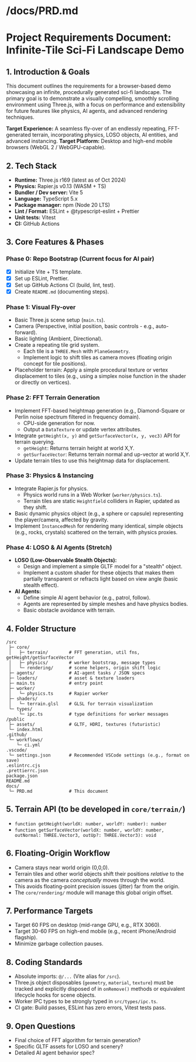 # /docs/PRD.md

# Project Requirements Document: Infinite-Tile Sci-Fi Landscape Demo

## 1. Introduction & Goals

This document outlines the requirements for a browser-based demo showcasing an infinite, procedurally generated sci-fi landscape. The primary goal is to demonstrate a visually compelling, smoothly scrolling environment using Three.js, with a focus on performance and extensibility for future features like physics, AI agents, and advanced rendering techniques.

**Target Experience:** A seamless fly-over of an endlessly repeating, FFT-generated terrain, incorporating physics, LOSO objects, AI entities, and advanced instancing.
**Target Platform:** Desktop and high-end mobile browsers (WebGL 2 / WebGPU-capable).

## 2. Tech Stack

- **Runtime:** Three.js r169 (latest as of Oct 2024)
- **Physics:** Rapier.js v0.13 (WASM + TS)
- **Bundler / Dev server:** Vite 5
- **Language:** TypeScript 5.x
- **Package manager:** npm (Node 20 LTS)
- **Lint / Format:** ESLint + @typescript-eslint + Prettier
- **Unit tests:** Vitest
- **CI:** GitHub Actions

## 3. Core Features & Phases

### Phase 0: Repo Bootstrap (Current focus for AI pair)

- [x] Initialize Vite + TS template.
- [x] Set up ESLint, Prettier.
- [x] Set up GitHub Actions CI (build, lint, test).
- [x] Create `README.md` (documenting steps).

### Phase 1: Visual Fly-over

- Basic Three.js scene setup (`main.ts`).
- Camera (Perspective, initial position, basic controls - e.g., auto-forward).
- Basic lighting (Ambient, Directional).
- Create a repeating tile grid system.
  - Each tile is a `THREE.Mesh` with `PlaneGeometry`.
  - Implement logic to shift tiles as camera moves (floating origin concept for tile positions).
- Placeholder terrain: Apply a simple procedural texture or vertex displacement to tiles (e.g., using a simplex noise function in the shader or directly on vertices).

### Phase 2: FFT Terrain Generation

- Implement FFT-based heightmap generation (e.g., Diamond-Square or Perlin noise spectrum filtered in frequency domain).
  - CPU-side generation for now.
  - Output a `DataTexture` or update vertex attributes.
- Integrate `getHeight(x, y)` and `getSurfaceVector(x, y, vec3)` API for terrain querying.
  - `getHeight`: Returns terrain height at world X,Y.
  - `getSurfaceVector`: Returns terrain normal and up-vector at world X,Y.
- Update terrain tiles to use this heightmap data for displacement.

### Phase 3: Physics & Instancing

- Integrate Rapier.js for physics.
  - Physics world runs in a Web Worker (`worker/physics.ts`).
  - Terrain tiles are static `Heightfield` colliders in Rapier, updated as they shift.
- Basic dynamic physics object (e.g., a sphere or capsule) representing the player/camera, affected by gravity.
- Implement `InstancedMesh` for rendering many identical, simple objects (e.g., rocks, crystals) scattered on the terrain, with physics proxies.

### Phase 4: LOSO & AI Agents (Stretch)

- **LOSO (Low-Observable Stealth Objects):**
  - Design and implement a simple GLTF model for a "stealth" object.
  - Implement a custom shader for these objects that makes them partially transparent or refracts light based on view angle (basic stealth effect).
- **AI Agents:**
  - Define simple AI agent behavior (e.g., patrol, follow).
  - Agents are represented by simple meshes and have physics bodies.
  - Basic obstacle avoidance with terrain.

## 4. Folder Structure

```
/src
 ├─ core/
 │   ├─ terrain/        # FFT generation, util fns, getHeight/getSurfaceVector
 │   ├─ physics/        # worker bootstrap, message types
 │   └─ rendering/      # scene helpers, origin shift logic
 ├─ agents/             # AI-agent tasks / JSON specs
 ├─ loaders/            # asset & texture loaders
 ├─ main.ts             # entry point
 ├─ worker/
 │   └─ physics.ts      # Rapier worker
 ├─ shaders/
 │   └─ terrain.glsl    # GLSL for terrain visualization
 └─ types/
     └─ ipc.ts          # type definitions for worker messages
/public
 ├─ assets/             # GLTF, HDRI, textures (futuristic)
 └─ index.html
.github/
 └─ workflows/
    └─ ci.yml
.vscode/
 └─ settings.json       # Recommended VSCode settings (e.g., format on save)
.eslintrc.cjs
.prettierrc.json
package.json
README.md
docs/
 └─ PRD.md              # This document
```

## 5. Terrain API (to be developed in `core/terrain/`)

- `function getHeight(worldX: number, worldY: number): number`
- `function getSurfaceVector(worldX: number, worldY: number, outNormal: THREE.Vector3, outUp?: THREE.Vector3): void`

## 6. Floating-Origin Workflow

- Camera stays near world origin (0,0,0).
- Terrain tiles and other world objects shift their positions _relative_ to the camera as the camera _conceptually_ moves through the world.
- This avoids floating-point precision issues (jitter) far from the origin.
- The `core/rendering/` module will manage this global origin offset.

## 7. Performance Targets

- Target 60 FPS on desktop (mid-range GPU, e.g., RTX 3060).
- Target 30-60 FPS on high-end mobile (e.g., recent iPhone/Android flagship).
- Minimize garbage collection pauses.

## 8. Coding Standards

- Absolute imports: `@/...` (Vite alias for `/src`).
- Three.js object disposables (`geometry`, `material`, `texture`) must be tracked and explicitly disposed of in `onRemove()` methods or equivalent lifecycle hooks for scene objects.
- Worker IPC types to be strongly typed in `src/types/ipc.ts`.
- CI gate: Build passes, ESLint has zero errors, Vitest tests pass.

## 9. Open Questions

- Final choice of FFT algorithm for terrain generation?
- Specific GLTF assets for LOSO and scenery?
- Detailed AI agent behavior spec?
